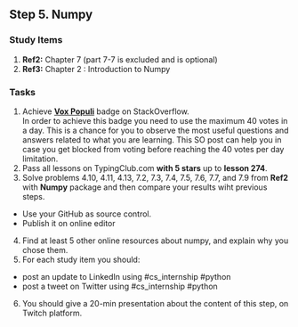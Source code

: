 ## Step 5. Numpy

### Study Items

  1. **Ref2:** Chapter 7 (part 7-7 is excluded and is optional)
  2. **Ref3:** Chapter 2 : Introduction to Numpy

### Tasks

 1. Achieve [**Vox Populi**](https://stackoverflow.com/help/badges/1108/vox-populi) badge on StackOverflow.  
   In order to achieve this badge you need to use the maximum 40 votes in a day. This is a chance for you to observe the most useful questions and answers related to what you are learning.
This SO post can help you in case you get blocked from voting before reaching the 40 votes per day limitation.
 2. Pass all lessons on TypingClub.com **with 5 stars** up to **lesson 274**.
 3. Solve problems 4.10, 4.11, 4.13, 7.2, 7.3, 7.4, 7.5, 7.6, 7.7, and 7.9 from **Ref2** with **Numpy** package and then compare your results wiht previous steps.
 
   - Use your GitHub as source control.
   - Publish it on online editor

 4. Find at least 5 other online resources about numpy, and explain why you chose them. 
 5. For each study item you should:  
 
   - post an update to LinkedIn using #cs_internship #python  
   - post a tweet on Twitter using #cs_internship #python
   
 6. You should give a 20-min presentation about the content of this step, on Twitch platform.
 
